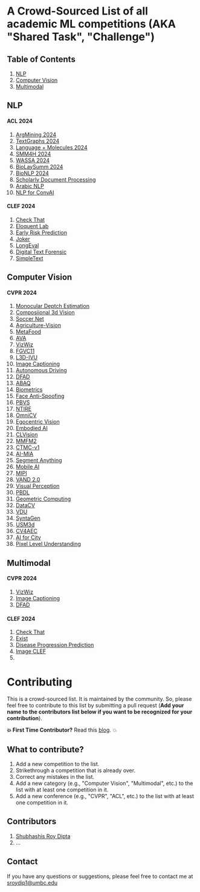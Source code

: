 # A Crowd-Sourced List of all academic ML competitions (AKA "Shared Task", "Challenge")

## Table of Contents
1. [NLP](#NLP)
2. [Computer Vision](#Computer-Vision)
3. [Multimodal](#Multimodal)

## NLP

#### ACL 2024
1. [ArgMining 2024](https://argmining-org.github.io/2022/index.html#shared_task)
2. [TextGraphs 2024](https://sites.google.com/view/textgraphs2024/home/shared-task?authuser=0)
3. [Language + Molecules 2024](https://language-plus-molecules.github.io/)
4. [SMM4H 2024](https://healthlanguageprocessing.org/smm4h-2024/)
5. [WASSA 2024](https://wassa-workshop.github.io/2024/shared_task/)
6. [BioLaySumm 2024](https://biolaysumm.org/#task)
7. [BioNLP 2024](https://aclweb.org/aclwiki/BioNLP_Workshop)
8. [Scholarly Document Processing](https://sdproc.org/2024/sharedtasks.html)
9. [Arabic NLP](https://arabicnlp2024.sigarab.org/shared-tasks)
10. [NLP for ConvAI](https://sites.google.com/view/6thnlp4convai/shared-task?authuser=0)

#### CLEF 2024
1. [Check That](https://checkthat.gitlab.io/clef2024/)
2. [Eloquent Lab](https://eloquent-lab.github.io/)
3. [Early Risk Prediction](https://erisk.irlab.org/)
4. [Joker](https://www.joker-project.com/clef-2023/)
5. [LongEval](https://clef-longeval.github.io/tasks/)
6. [Digital Text Forensic](https://pan.webis.de/)
7. [SimpleText](https://simpletext-project.com/2023/clef/)

## Computer Vision

#### CVPR 2024
1. [Monocular Deptch Estimation](https://jspenmar.github.io/MDEC/#challenge)
2. [Composiional 3d Vision](https://3dcompat-dataset.org/workshop/C3DV24/#main-section)
3. [Soccer Net](https://www.soccer-net.org/challenges/2024)
4. [Agriculture-Vision](https://www.agriculture-vision.com/agriculture-vision-2024/prize-challenge-2024)
5. [MetaFood](https://sites.google.com/view/cvpr-metafood-2024/challenge?authuser=0)
6. [AVA](https://accessibility-cv.github.io/index.html#challenge)
7. [VizWiz](https://vizwiz.org/workshops/2024-vizwiz-grand-challenge-workshop/)
8. [FGVC11](https://sites.google.com/view/fgvc11/competitions?authuser=0)
9. [L3D-IVU](https://sites.google.com/view/l3divu2024/challenges?authuser=0)
10. [Image Captioning](https://nice.lgresearch.ai/)
11. [Autonomous Driving](https://cvpr2024.wad.vision/)
12. [DFAD](https://www.dfad.unimore.it/challenge/)
13. [ABAQ](https://affective-behavior-analysis-in-the-wild.github.io/6th/#clients)
14. [Biometrics](https://www.vislab.ucr.edu/Biometrics2024/contests.php)
15. [Face Anti-Spoofing](https://sites.google.com/view/face-anti-spoofing-challenge/welcome/challengecvpr2024?authuser=0)
16. [PBVS](https://pbvs-workshop.github.io/challenge.html)
17. [NTIRE](https://cvlai.net/ntire/2024/)
18. [OmniCV](https://sites.google.com/view/omnicv2024/challenges?authuser=0)
19. [Egocentric Vision](https://egovis.github.io/cvpr24/#challenges)
20. [Embodied AI](https://embodied-ai.org/#challenges)
21. [CLVision](https://sites.google.com/view/clvision2024/challenge?authuser=0)
22. [MMFM2](https://sites.google.com/view/2nd-mmfm-workshop/challenge?authuser=0)
23. [CTMC-v1](https://motchallenge.net/data/CTMC-v1/)
24. [AI-MIA](https://mlearn.lincoln.ac.uk/ai-mia-cov19d-competition/)
25. [Segment Anything](https://www.codabench.org/competitions/1847/)
26. [Mobile AI](https://ai-benchmark.com/workshops/mai/2024/#challenges)
27. [MIPI](https://mipi-challenge.org/MIPI2024/#tracks)
28. [VAND 2.0](https://sites.google.com/view/vand-2-0-cvpr-2024/challenge?authuser=0)
29. [Visual Perception](https://vplow.github.io/vplow_4th.html#competition)
30. [PBDL](https://pbdl-ws.github.io/pbdl2024/challenge/index.html)
31. [Geometric Computing](https://sites.google.com/view/dlgc-workshop-cvpr2024/challenge?authuser=0)
32. [DataCV](https://sites.google.com/view/vdu-cvpr24/competition?authuser=0)
33. [VDU](https://sites.google.com/view/vdu-cvpr24/competition?authuser=0)
34. [SyntaGen](https://syntagen.github.io/#syntagen-competition)
35. [USM3d](https://usm3d.github.io/)
36. [CV4AEC](https://cv4aec.github.io/#challenge)
37. [AI for City](https://www.aicitychallenge.org/2024-challenge-tracks/)
38. [Pixel Level Understanding](https://www.vspwdataset.com/Workshop2024.html)

## Multimodal

#### CVPR 2024
1. [VizWiz](https://vizwiz.org/workshops/2024-vizwiz-grand-challenge-workshop/)
2. [Image Captioning](https://nice.lgresearch.ai/)
3. [DFAD](https://www.dfad.unimore.it/challenge/)

#### CLEF 2024
1. [Check That](https://checkthat.gitlab.io/clef2024/)
2. [Exist](http://nlp.uned.es/exist2024/)
3. [Disease Progression Prediction](https://brainteaser.health/open-evaluation-challenges/idpp-2024/)
4. [Image CLEF](https://www.imageclef.org/2024)
5. 

# Contributing
This is a crowd-sourced list. It is maintained by the community.
So, please feel free to contribute to this list by submitting a pull request (**Add your name to the contributors list below if you want to be recognized for your contribution**).

**💥 First Time Contributor?** Read this [blog](https://docs.github.com/en/get-started/exploring-projects-on-github/contributing-to-a-project). 💥

## What to contribute?
1. Add a new competition to the list.
2. Strikethrough a competition that is already over.
3. Correct any mistakes in the list.
4. Add a new category (e.g., "Computer Vision", "Multimodal", etc.) to the list with at least one competition in it.
5. Add a new conference (e.g., "CVPR", "ACL", etc.) to the list with at least one competition in it.

<!-- ## Contributing Guidelines
1. Please make sure that the competition is an academic competition.
2. Please make sure that the competition is not already listed in the list.
3. Please make sure that the competition is not already over. -->

## Contributors
1. [Shubhashis Roy Dipta](http://roydipta.com/)
2. ...

## Contact
If you have any questions or suggestions, please feel free to contact me at [sroydip1@umbc.edu](mailto:sroydip1@umbc.edu)
